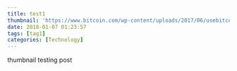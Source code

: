 ```yaml
---
title: test1
thumbnail: 'https://www.bitcoin.com/wp-content/uploads/2017/06/usebitcoin-4096x2253.jpg'
date: 2018-01-07 01:23:57
tags: [tag1]
categories: [Technology]
---
```


thumbnail testing post